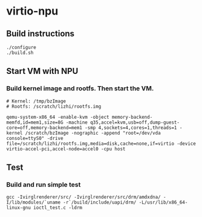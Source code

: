 # virtio-npu

## Build instructions
```
./configure
./build.sh
```

## Start VM with NPU

### Build kernel image and rootfs. Then start the VM.
```
# Kernel: /tmp/bzImage
# Rootfs: /scratch/lizhi/rootfs.img

qemu-system-x86_64 -enable-kvm -object memory-backend-memfd,id=mem1,size=8G -machine q35,accel=kvm,usb=off,dump-guest-core=off,memory-backend=mem1 -smp 4,sockets=4,cores=1,threads=1 -kernel /scratch/bzImage -nographic -append "root=/dev/vda console=ttyS0" -drive file=/scratch/lizhi/rootfs.img,media=disk,cache=none,if=virtio -device virtio-accel-pci,accel-node=accel0 -cpu host
```

## Test

### Build and run simple test
```
gcc -Ivirglrenderer/src/ -Ivirglrenderer/src/drm/amdxdna/ -I/lib/modules/`uname -r`/build/include/uapi/drm/ -L/usr/lib/x86_64-linux-gnu ioctl_test.c -ldrm
```
